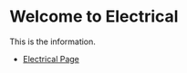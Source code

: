 # Welcome to Electrical

This is the information.

* [Electrical Page](electrical/electrical-page.md)